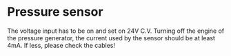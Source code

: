 # Pressure sensor

The voltage input has to be on and set on 24V C.V. Turning off the engine of the pressure generator, the current used by the sensor should be at least 4mA. If less, please check the cables!


